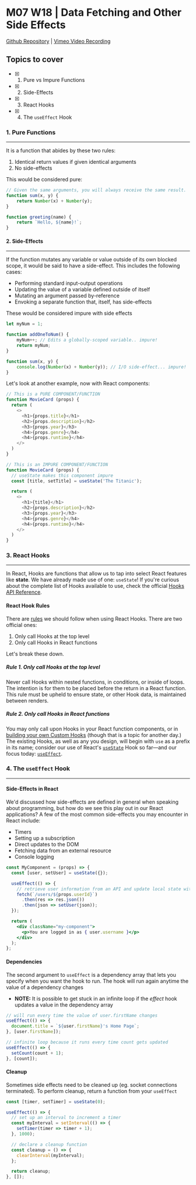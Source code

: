 # M07 W18 | Data Fetching and Other Side Effects
[Github Repository]() | [Vimeo Video Recording]()

## Topics to cover

- [x] 1. Pure vs Impure Functions
- [x] 2. Side-Effects
- [x] 3. React Hooks
- [x] 4. The `useEffect` Hook

### 1. Pure Functions
---

It is a function that abides by these two rules:

1. Identical return values if given identical arguments
2. No side-effects

This would be considered pure:

```JavaScript
// Given the same arguments, you will always receive the same result.
function sum(x, y) {
    return Number(x) + Number(y);
}
```

```JavaScript
function greeting(name) {
    return `Hello, ${name}!`;
}
```

#### 2. Side-Effects
---

If the function mutates any variable or value outside of its own blocked scope, it would be said to have a side-effect. This includes the following cases:

* Performing standard input-output operations
* Updating the value of a variable defined outside of itself
* Mutating an argument passed by-reference
* Envoking a separate function that, itself, has side-effects

These would be considered impure with side effects

```JavaScript
let myNum = 1;

function addOneToNum() {
    myNum++; // Edits a globally-scoped variable.. impure!
    return myNum;
}
```

```JavaScript
function sum(x, y) {
    console.log(Number(x) + Number(y)); // I/O side-effect... impure!
}
```

Let's look at another example, now with React components:

```javascript
// This is a PURE COMPONENT/FUNCTION
function MovieCard (props) {
  return (
    <>
      <h1>{props.title}</h1>
      <h2>{props.description}</h2>
      <h3>{props.year}</h3>
      <h4>{props.genre}</h4>
      <h4>{props.runtime}</h4>
    </>
  )
}

// This is an IMPURE COMPONENT/FUNCTION
function MovieCard (props) {
  // useState makes this component impure
  const [title, setTitle] = useState('The Titanic');

  return (
    <>
      <h1>{title}</h1>
      <h2>{props.description}</h2>
      <h3>{props.year}</h3>
      <h4>{props.genre}</h4>
      <h4>{props.runtime}</h4>
    </>
  )
}

```

### 3. React Hooks
---

In React, Hooks are functions that allow us to tap into select React features like **state**. We have already made use of one: `useState`! If you're curious about the complete list of Hooks available to use, check the official [Hooks API Reference](https://reactjs.org/docs/hooks-reference.html).

#### React Hook Rules

There are [rules](https://reactjs.org/docs/hooks-rules.html) we should follow when using React Hooks. There are two official ones:

1. Only call Hooks at the top level
2. Only call Hooks in React functions

Let's break these down.

##### Rule 1. Only call Hooks at the top level

Never call Hooks within nested functions, in conditions, or inside of loops. The intention is for them to be placed before the return in a React function. This rule must be upheld to ensure state, or other Hook data, is maintained between renders.

##### Rule 2. Only call Hooks in React functions

You may only call upon Hooks in your React function components, or in [building your own Custom Hooks](https://reactjs.org/docs/hooks-custom.html) (though that is a topic for another day.) The existing Hooks, as well as any you design, will begin with `use` as a prefix in its name; consider our use of React's [`useState`](https://reactjs.org/docs/hooks-state.html) Hook so far—and our focus today: [`useEffect`](https://reactjs.org/docs/hooks-effect.html).

### 4. The `useEffect` Hook
---

#### Side-Effects in React

We'd discussed how side-effects are defined in general when speaking about programming, but how do we see this play out in our React applications? A few of the most common side-effects you may encounter in React include:

* Timers
* Setting up a subscription
* Direct updates to the DOM
* Fetching data from an external resource
* Console logging

```jsx
const MyComponent = (props) => {
  const [user, setUser] = useState({});

  useEffect(() => {
    // retrieve user information from an API and update local state with the response
    fetch(`/users/${props.userId}`)
      .then(res => res.json())
      .then(json => setUser(json));
  });

  return (
    <div className="my-component">
      <p>You are logged in as { user.username }</p>
    </div>
  );
};
```

#### Dependencies
The second argument to `useEffect` is a dependency array that lets you specify when you want the hook to run. The hook will run again anytime the value of a dependency changes
- **NOTE:** It is possible to get stuck in an infinite loop if the _effect_ hook updates a value in the dependency array

```jsx
// will run every time the value of user.firstName changes
useEffect(() => {
  document.title = `${user.firstName}'s Home Page`;
}, [user.firstName]);

// infinite loop because it runs every time count gets updated
useEffect(() => {
  setCount(count + 1);
}, [count]);
```

#### Cleanup
Sometimes side effects need to be cleaned up (eg. socket connections terminated). To perform cleanup, return a function from your `useEffect`

```jsx
const [timer, setTimer] = useState(0);

useEffect(() => {
  // set up an interval to increment a timer
  const myInterval = setInterval(() => {
    setTimer(timer => timer + 1);
  }, 1000);

  // declare a cleanup function
  const cleanup = () => {
    clearInterval(myInterval);
  };

  return cleanup;
}, []);
```